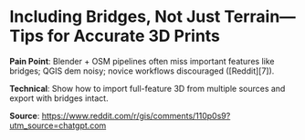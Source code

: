 # Including Bridges, Not Just Terrain—Tips for Accurate 3D Prints

**Pain Point**: Blender + OSM pipelines often miss important features like bridges; QGIS dem noisy; novice workflows discouraged ([Reddit][7]).

**Technical**: Show how to import full-feature 3D from multiple sources and export with bridges intact.

**Source**: https://www.reddit.com/r/gis/comments/110p0s9?utm_source=chatgpt.com

